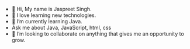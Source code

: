 - 👋 Hi, My name is Jaspreet Singh.
- 👀 I love learning new technologies.
- 🌱 I’m currently learning Java. 
- Ask me about Java, JavaScript, html, css
- 💞️ I’m looking to collaborate on anything that gives me an opportunity to grow.

<!---
Singh2je/Singh2je is a ✨ special ✨ repository because its `README.md` (this file) appears on your GitHub profile.
You can click the Preview link to take a look at your changes.
--->
